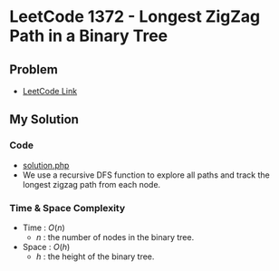 # LeetCode 1372 - Longest ZigZag Path in a Binary Tree

## Problem  
- [LeetCode Link](https://leetcode.com/problems/longest-zigzag-path-in-a-binary-tree/)

## My Solution

### Code
- [solution.php](./solution.php)
- We use a recursive DFS function to explore all paths and track the longest zigzag path from each node.

### Time & Space Complexity
- Time  : $O(n)$
  - $n$ : the number of nodes in the binary tree.
- Space : $O(h)$
  - $h$ : the height of the binary tree.
